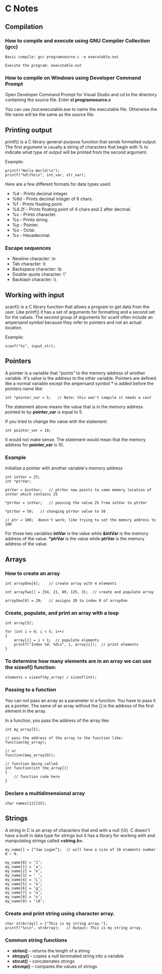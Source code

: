 # C Notes

## Compilation

### How to compile and execute using GNU Compiler Collection (gcc)

	Basic compile: gcc programsource.c -o executable.out

	Execute the program: executable.out

### How to compile on Windows using Developer Command Prompt

Open Developer Command Prompt for Visual Studio and cd to the directory containing the source file. Enter <b>cl programsource.c</b>

You can use /out:executable.exe to name the executable file. Otherwise the file name will be the same as the source file.

## Printing output

printf() is a C library general-purpose function that sends formatted output. The first argument is usually a string of characters that begin with % to indicate what type of output will be printed from the second argument.

Example:

	printf("Hello World!\n");
	printf("%d\t%s\n", int_var, str_var);

Here are a few different formats for data types used:

<ul>
	<li>%d - Prints decimal integer.</li>
	<li>%6d	- Prints decimal integer of 6 chars.</li>
	<li>%f - Prints floating point.</li>
	<li>%4.2f - Prints floating point of 4 chars and 2 after decimal.</li>
	<li>%c - Prints character.</li>
	<li>%s - Prints string.</li>
	<li>%p - Pointer.</li>
	<li>%o - Octal.</li>
	<li>%x - Hexadecimal.</li>
</ul>

### Escape sequences

<ul>
	<li>Newline character: \n</li>
	<li>Tab character: \t</li>
	<li>Backspace character: \b</li>
	<li>Double-quote character: \"</li>
	<li>Backlash character: \\</li>
</ul>

## Working with input

scanf() is a C library function that allows a program to get data from the user. Like printf() it has a set of arguments for formatting and a second set for the values. The second group of arguments for scanf often include an ampersand symbol because they refer to pointers and not an actual location.

Example:

	scanf("%s", input_str);

## Pointers

A pointer is a variable that "points" to the memory address of another variable. It's value is the address to the other variable. Pointers are defined like a normal variable except the ampersand symbol * is added before the pointers name like:

	int *pointer_var = 5;	// Note: this won't compile it needs a cast

The statement above means the value that is in the memory address pointed to by <b>pointer_var</b> is equal to 5.

If you tried to change the value with the statement:

	int pointer_var = 10;

It would not make sense. The statement would mean that the memory address for <b>pointer_var</b> is 10.

### Example

Initialize a pointer with another variable's memory address

	int intVar = 25;
	int *ptrVar;

	ptrVar = &intVar;	// ptrVar now points to same memory location of intVar which contains 25

	*ptrVar = intVar;	// passing the value 25 from intVar to ptrVar
	
	*ptrVar = 50;	// changing ptrVar value to 50

	// ptr = 100;  doesn't work; like trying to set the memory address to 100

For those two variables <b>intVar</b> is the value while <b>&intVar</b> is the memory address of the value. <b>*ptrVar</b> is the value while <b>ptrVar</b> is the memory address of the value.

## Arrays

### How to create an array

	int arrayOne[4];	// create array with 4 elements

	int arrayTwo[] = {54, 21, 89, 125, 3};	// create and populate array

	arrayOne[0] = 20;	// assigns 20 to index 0 of arrayOne

### Create, populate, and print an array with a loop

	int array[5];

    for (int i = 0; i < 5; i++)
    {
        array[i] = i + 1;  // populate elements
        printf("Index %d: %d\n", i, array[i]);  // print elements
    }

### To determine how many elements are in an array we can use the sizeof() function:

	elements = sizeof(my_array) / sizeof(int);

### Passing to a function

You can not pass an array as a parameter in a function. You have to pass it as a pointer. The name of an array without the [] is the address of the first element in the array.

In a function, you pass the address of the array like:

	int my_array[5];

	// pass the address of the array to the function like:
	function(my_array);

	// or
	function(&my_array[0]);

	// function being called
	int function(int the_array[])
	{
		// function code here
	}

### Declare a multidimensional array

	char names[12][25];

## Strings

A string in C is an array of characters that end with a null (\0). C doesn't have a built in data type for strings but it has a library for working with and manipulating strings called <b><string.h></b>.

	my_name[] = {“Jae Logan”};	// will have a size of 10 elements number 0 – 9.

	my_name[0] = ‘J’; 
	my_name[1] = ‘a’; 
	my_name[2] = ‘e’; 
	my_name[3] = ‘ ’;
	my_name[4] = ‘L’; 
	my_name[5] = ‘o’; 
	my_name[6] = ‘g’; 
	my_name[7] = ‘a’;
	my_name[8] = ‘n’;
	my_name[9] = ‘\0’;

### Create and print string using character array.

	char strArray[] = {"This is my string array."};
	printf("%s\n", strArray);	// Output: This is my string array.

### Common string functions

<ul>
	<li><b>strlen()</b> – returns the length of a string</li>
	<li><b>strcpy()</b> – copies a null terminated string into a variable</li>
	<li><b>strcat()</b> – concatenates strings</li>
	<li><b>strcmp()</b> – compares the values of strings</li>
</ul>



